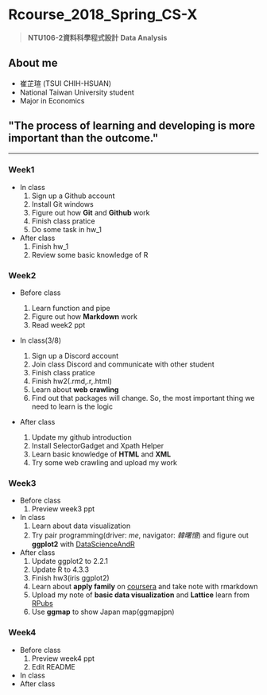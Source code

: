 # Rcourse_2018_Spring_CS-X 
> **NTU106-2資料科學程式設計**
> **Data Analysis**

## About me
* 崔芷瑄 (TSUI CHIH-HSUAN)
* National Taiwan University student
* Major in Economics

## "The process of learning and developing is more important than the outcome."
---
### Week1
* In class 
  1. Sign up a Github account
  2. Install Git windows
  3. Figure out how **Git** and **Github** work
  4. Finish class pratice
  5. Do some task in hw_1
* After class
  1. Finish hw_1
  2. Review some basic knowledge of R

### Week2
* Before class
  1. Learn function and pipe
  2. Figure out how **Markdown** work
  3. Read week2 ppt
  
* In class(3/8)
  1. Sign up a Discord account
  2. Join class Discord and communicate with other student
  3. Finish class pratice
  4. Finish hw2(.rmd,.r,.html)
  5. Learn about **web crawling**
  6. Find out that packages will change. So, the most important thing we need to learn is the logic

* After class
  1. Update my github introduction
  2. Install SelectorGadget and Xpath Helper
  3. Learn basic knowledge of **HTML** and **XML**
  4. Try some web crawling and upload my work
   
### Week3
* Before class
  1. Preview week3 ppt
* In class
  1. Learn about data visualization
  2. Try pair programming(driver: *me*, navigator: *韓曙憶*) and figure out **ggplot2** with [DataScienceAndR](http://datascienceandr.org/note/03-RVisualization-03-ggplot2.html)
* After class
  1. Update ggplot2 to 2.2.1 
  2. Update R to 4.3.3
  3. Finish hw3(iris ggplot2)
  4. Learn about **apply family** on [coursera](https://www.coursera.org/learn/r-programming/home/welcome) and take note with rmarkdown
  5. Upload my note of **basic data visualization** and **Lattice** learn from [RPubs](https://rpubs.com/skydome20/R-Note4-Plotting_System)
  6. Use **ggmap** to show Japan map(ggmapjpn)
  
### Week4
* Before class
  1. Preview week4 ppt
  2. Edit README
* In class
* After class
